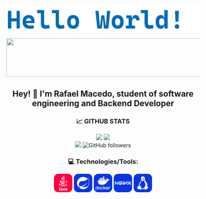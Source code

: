 ![hello world](gif/HelloWorld.gif)

<div align="center">
  <img width="600" height="100"  src="gifs/HelloWorld.gif">
  <h2> Hey! 👋 I'm Rafael Macedo, student of software engineering and Backend Developer</h2>
</div>

<div align="center"> 
  <h3>📈 GITHUB STATS</h3>
  <span>
    <img height="160rem" src="https://github-readme-stats.vercel.app/api?username=rafaelrmacedo&show_icons=true&include_all_commits=true&count_private=true&theme=react&hide_border=true&bg_color=0D1117&title_color=ff0043&icon_color=ff0043"/>
    <img height="160rem" src="https://github-readme-stats.vercel.app/api/top-langs/?username=rafaelrmacedo&layout=compact&theme=react&hide_border=true&bg_color=0D1117&title_color=ff0043&icon_color=ff0043"/>
    <br>
    <img src="https://komarev.com/ghpvc/?username=rafaelrmacedo&label=Profile%20views&color=ff0043&style=flat">
    <img alt="GitHub followers" src="https://img.shields.io/github/followers/rafaelrmacedo?style=flat&logo=github&label=follow&color=ff0043">
  </pan>
</div>

<div align="center">
  <h3>💻 Technologies/Tools:</h3>
  <span>
    <img height="48" src="icons/java.svg" alt="Java">
    <img height="48" src="icons/spring.svg" alt="Spring Framework">
    <img height="48" src="icons/docker.svg" alt="Docker">
    <img height="48" src="icons/nginx.svg" alt="Nginx Server">
    <img height="48" src="icons/linux.svg" alt="Linux">
  </span>
<div>
